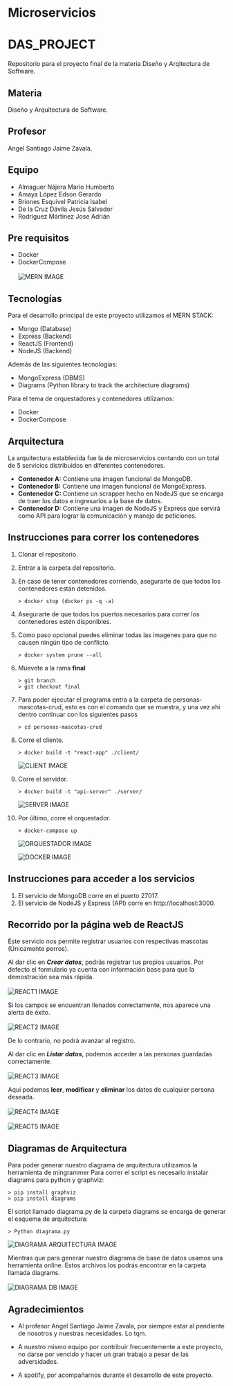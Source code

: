 # Microservicios

# DAS_PROJECT
Repositorio para el proyecto final de la materia Diseño y Arqitectura de Software.

## Materia
Diseño y Arquitectura de Software.

## Profesor
Angel Santiago Jaime Zavala.

## Equipo
- Almaguer Nájera Mario Humberto
- Amaya López Edson Gerardo
- Briones Esquivel Patricia Isabel
- De la Cruz Dávila Jesús Salvador
- Rodríguez Mártinez Jose Adrián

## Pre requisitos
- Docker
- DockerCompose
<br> <br> ![MERN IMAGE](https://github.com/EdsonAmaya7/Microservicios/blob/development/Images/MERN.jpg)

## Tecnologías
Para el desarrollo principal de este proyecto utilizamos el MERN STACK:

- Mongo (Database)
- Express (Backend)
- ReactJS (Frontend)
- NodeJS (Backend)

Además de las siguientes tecnologías:
- MongoExpress (DBMS)
- Diagrams (Python library to track the architecture diagrams)

Para el tema de orquestadores y contenedores utilizamos:
- Docker
- DockerCompose

## Arquitectura
La arquitectura establecida fue la de microservicios contando con un total de 5 servicios distribuidos en diferentes contenedores.
- **Contenedor A:** Contiene una imagen funcional de MongoDB.
- **Contenedor B:** Contiene una imagen funcional de MongoExpress.
- **Contenedor C:** Contiene un scrapper hecho en NodeJS que se encarga de traer los datos e ingresarlos a la base de datos.
- **Contenedor D:** Contiene una imagen de NodeJS y Express que servirá como API para lograr la comunicación y manejo de peticiones.

## Instrucciones para correr los contenedores
1. Clonar el repositorio.
2. Entrar a la carpeta del repositorio.
3. En caso de tener contenedores corriendo, asegurarte de que todos los contenedores están detenidos.
    ```
    > docker stop (docker ps -q -a)
    ```
4. Asegurarte de que todos los puertos necesarios para correr los contenedores estén disponibles.
5. Como paso opcional puedes eliminar todas las imagenes para que no causen ningún tipo de conflicto.
    ```
    > docker system prune --all
    ```
6. Múevete a la rama **final**
    ```
    > git branch
    > git checkout final
    ```

7. Para poder ejecutar el programa entra a la carpeta de personas-mascotas-crud, esto es con el comando que se muestra, y una vez ahi dentro continuar con los siguientes pasos
    ```
    > cd personas-mascotas-crud
    ```

8. Corre el cliente.
    ```
    > docker build -t "react-app" ./client/
    ```
    ![CLIENT IMAGE](https://github.com/EdsonAmaya7/Microservicios/blob/development/Images/cli_client.jpg)
9. Corre el servidor.
    ```
    > docker build -t "api-server" ./server/
    ```
    ![SERVER IMAGE](https://github.com/EdsonAmaya7/Microservicios/blob/development/Images/cli_server.jpg)
10. Por último, corre el orquestador.

    ```
    > docker-compose up
    ```

    ![ORQUESTADOR IMAGE](https://github.com/EdsonAmaya7/Microservicios/blob/development/Images/cli_orquestador.jpg)

    ![DOCKER IMAGE](https://github.com/EdsonAmaya7/Microservicios/blob/development/Images/docker.jpg)
## Instrucciones para acceder a los servicios
1. El servicio de MongoDB corre en el puerto 27017.
2. El servicio de NodeJS y Express (API) corre en http://localhost:3000.


## Recorrido por la página web de ReactJS
Este servicio nos permite registrar usuarios con respectivas mascotas (Únicamente perros).

Al dar clic en ___Crear datos___, podrás registrar tus propios usuarios. Por defecto el formulario ya cuenta con información base para que la demostración sea más rápida.
<br> <br> ![REACT1 IMAGE](https://github.com/EdsonAmaya7/Microservicios/blob/development/Images/react_1.jpg)

Si los campos se encuentran llenados correctamente, nos aparece una alerta de éxito.
<br> <br> ![REACT2 IMAGE](https://github.com/EdsonAmaya7/Microservicios/blob/development/Images/react_2.jpg)


De lo contrario, no podrá avanzar al registro.

Al dar clic en ___Listar datos___, podemos acceder a las personas guardadas correctamente.
<br> <br> ![REACT3 IMAGE](https://github.com/EdsonAmaya7/Microservicios/blob/development/Images/react_3.jpg)

Aquí podemos **leer**, **modificar** y **eliminar** los datos de cualquier persona deseada.
<br> <br> ![REACT4 IMAGE](https://github.com/EdsonAmaya7/Microservicios/blob/development/Images/react_4.jpg)
<br> <br> ![REACT5 IMAGE](https://github.com/EdsonAmaya7/Microservicios/blob/development/Images/react_5.jpg)


##  Diagramas de Arquitectura
Para poder generar nuestro diagrama de arquitectura utilizamos la herramienta de mingrammer Para correr el script es necesario instalar diagrams para python y graphviz:
```
> pip install graphviz
> pip install diagrams
```
El script llamado diagrama.py de la carpeta diagrams se encarga de generar el esquema de arquitectura:
```
> Python diagrama.py
```
![DIAGRAMA ARQUITECTURA IMAGE](https://github.com/EdsonAmaya7/Microservicios/blob/development/diagrams/arquitectura_diagrama.jpg)

Mientras que para generar nuestro diagrama de base de datos usamos una herramienta online. Estos archivos los podrás encontrar en la carpeta llamada diagrams.
<br> <br> ![DIAGRAMA DB IMAGE](https://github.com/EdsonAmaya7/Microservicios/blob/development/diagrams/diagrama_db.jpg)

## Agradecimientos
- Al profesor Angel Santiago Jaime Zavala, por siempre estar al pendiente de nosotros y nuestras necesidades. Lo tqm.

- A nuestro mismo equipo por contribuir frecuentemente a este proyecto, no darse por vencido y hacer un gran trabajo a pesar de las adversidades.

- A spotify, por acompañarnos durante el desarrollo de  este proyecto.
